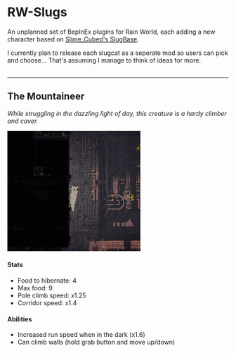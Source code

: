 # RW-Slugs
An unplanned set of BepInEx plugins for Rain World, each adding a new character based on [Slime_Cubed's SlugBase](https://github.com/SlimeCubed/SlugBase).

I currently plan to release each slugcat as a seperate mod so users can pick and choose... That's assuming I manage to think of ideas for more.
<br><br>

---

## The Mountaineer
*While struggling in the dazzling light of day, this creature is a hardy climber and caver.*

![mountaineer climbing](TheMountaineer/climb.png)

#### Stats
- Food to hibernate: 4
- Max food: 9
- Pole climb speed: x1.25
- Corridor speed: x1.4

#### Abilities
- Increased run speed when in the dark (x1.6)
- Can climb walls (hold grab button and move up/down)
